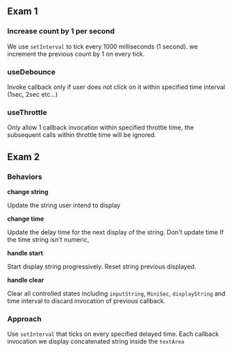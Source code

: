 ## Exam 1

### Increase count by 1 per second
We use `setInterval` to tick every 1000 milliseconds (1 second). we increment the previous count by 1 on every tick.

### useDebounce

Invoke callback only if user does not click on it within specified time interval (1sec, 2sec etc...)


### useThrottle

Only allow 1 callback invocation within specified throttle time, the subsequent calls within throttle time will be ignored.
## Exam 2

### Behaviors

**change string**

Update the string user intend to display

**change time**

Update the delay time for the next display of the string. Don't update time If the time string isn't numeric,

**handle start**

Start display string progressively. Reset string previous displayed.

**handle clear**

Clear all controlled states including `inputString`, `MiniSec`, `displayString` and time interval to discard invocation of previous
callback.

### Approach

Use `setInterval` that ticks on every specified delayed time. Each callback invocation we display concatenated string inside the `textArea`



